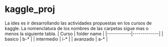 # kaggle_proj
La ides es ir desarrollando las actividades propuestas en los cursos de kaggle. La nomenclatura de los nombres de las carpetas sigue mas o menos la siguiente tabla.
| Curso      | folder name |
|------------|-------------|
| basico     | b-*          |
| intermedio | i-*         |
| avanzado   | a-*         |
